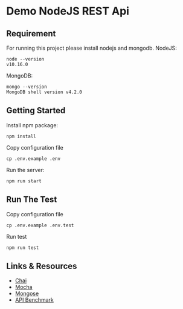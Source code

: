 # Demo NodeJS REST Api

## Requirement
For running this project please install nodejs and mongodb.
NodeJS:
```
node --version
v10.16.0
```
MongoDB:
```
mongo --version
MongoDB shell version v4.2.0
```

## Getting Started
Install npm package:
```
npm install
```

Copy configuration file
```
cp .env.example .env
```

Run the server:
```
npm run start
```

## Run The Test
Copy configuration file
```
cp .env.example .env.test
```

Run test
```
npm run test
```

## Links & Resources
- [Chai](https://www.chaijs.com/)
- [Mocha](https://mochajs.org)
- [Mongose](https://mongoosejs.com/docs/queries.html)
- [API Benchmark](https://medium.com/@mihaigeorge.c/web-rest-api-benchmark-on-a-real-life-application-ebb743a5d7a3)